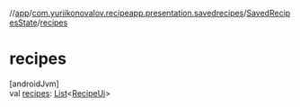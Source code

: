//[app](../../../index.md)/[com.yuriikonovalov.recipeapp.presentation.savedrecipes](../index.md)/[SavedRecipesState](index.md)/[recipes](recipes.md)

# recipes

[androidJvm]\
val [recipes](recipes.md): [List](https://kotlinlang.org/api/latest/jvm/stdlib/kotlin.collections/-list/index.html)&lt;[RecipeUi](../../com.yuriikonovalov.recipeapp.presentation.model/-recipe-ui/index.md)&gt;
